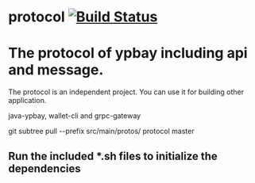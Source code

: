 # protocol [![Build Status](https://travis-ci.org/ypbayprotocol/protocol.svg?branch=master)](https://travis-ci.org/ypbayprotocol/protocol)


# The protocol of ypbay including api and message.

The protocol is an independent project. You can use it for building other application. 

java-ypbay, wallet-cli and grpc-gateway

git subtree pull --prefix src/main/protos/ protocol master

## Run the included *.sh files to initialize the dependencies

